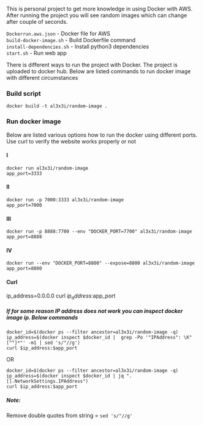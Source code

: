 This is personal project to get more knowledge in using Docker with AWS. \
After running the project you will see random images which can change after couple of seconds.

```Dockerrun.aws.json``` - Docker file for AWS \
```build-docker-image.sh```	- Build Dockerfile command \
```install-dependencies.sh```	- Install python3 dependencies \
```start.sh``` - Run web app

There is different ways to run the project with Docker. The project is uploaded to docker hub. Below are listed commands to run docker image with different circumstances

### Build script
```
docker build -t al3x3i/random-image .
```
### Run docker image

Below are listed various options how to run the docker using different ports. Use curl to verify the website works properly or not

#### I
```
docker run al3x3i/random-image
app_port=3333
```

#### II
```
docker run -p 7000:3333 al3x3i/random-image
app_port=7000
```

#### III
```
docker run -p 8888:7700 --env "DOCKER_PORT=7700" al3x3i/random-image
app_port=8888
```

#### IV
```
docker run --env "DOCKER_PORT=8800" --expose=8800 al3x3i/random-image
app_port=8800
```
#### Curl
ip_address=0.0.0.0
curl $ip_address:$app_port

##### If for some reason IP address does not work you can inspect docker image ip. Below commands

```
docker_id=$(docker ps --filter ancestor=al3x3i/random-image -q)
ip_address=$(docker inspect $docker_id |  grep -Po '"IPAddress": \K"[^"]*"' -m1 | sed 's/"//g')
curl $ip_address:$app_port
```
OR
```
docker_id=$(docker ps --filter ancestor=al3x3i/random-image -q)
ip_address=$(docker inspect $docker_id | jq ".[].NetworkSettings.IPAddress")
curl $ip_address:$app_port
```
##### Note:
Remove double quotes from string = ```sed 's/"//g'```
